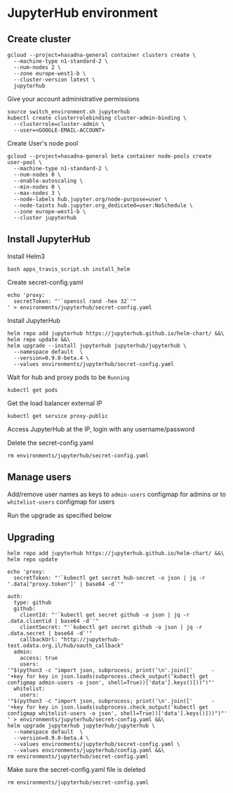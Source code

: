 # JupyterHub environment

## Create cluster

```
gcloud --project=hasadna-general container clusters create \
  --machine-type n1-standard-2 \
  --num-nodes 2 \
  --zone europe-west1-b \
  --cluster-version latest \
  jupyterhub
```

Give your account administrative permissions

```
source switch_environment.sh jupyterhub
kubectl create clusterrolebinding cluster-admin-binding \
  --clusterrole=cluster-admin \
  --user=<GOOGLE-EMAIL-ACCOUNT>
```

Create User's node pool

```
gcloud --project=hasadna-general beta container node-pools create user-pool \
  --machine-type n1-standard-2 \
  --num-nodes 0 \
  --enable-autoscaling \
  --min-nodes 0 \
  --max-nodes 3 \
  --node-labels hub.jupyter.org/node-purpose=user \
  --node-taints hub.jupyter.org_dedicated=user:NoSchedule \
  --zone europe-west1-b \
  --cluster jupyterhub
```

## Install JupyterHub

Install Helm3

```
bash apps_travis_script.sh install_helm
```

Create secret-config.yaml

```
echo 'proxy:
  secretToken: "'`openssl rand -hex 32`'"
' > environments/jupyterhub/secret-config.yaml
```

Install JupyterHub

```
helm repo add jupyterhub https://jupyterhub.github.io/helm-chart/ &&\
helm repo update &&\
helm upgrade --install jupyterhub jupyterhub/jupyterhub \
  --namespace default  \
  --version=0.9.0-beta.4 \
  --values environments/jupyterhub/secret-config.yaml
```

Wait for hub and proxy pods to be `Running`

```
kubectl get pods
```

Get the load balancer external IP

```
kubectl get service proxy-public
```

Access JupyterHub at the IP, login with any username/password

Delete the secret-config.yaml

```
rm environments/jupyterhub/secret-config.yaml
```

## Manage users

Add/remove user names as keys to `admin-users` configmap for admins or to `whitelist-users` configmap for users

Run the upgrade as specified below

## Upgrading

```
helm repo add jupyterhub https://jupyterhub.github.io/helm-chart/ &&\
helm repo update
```

```
echo 'proxy:
  secretToken: "'`kubectl get secret hub-secret -o json | jq -r '.data["proxy.token"]' | base64 -d`'"

auth:
  type: github
  github:
    clientId: "'`kubectl get secret github -o json | jq -r .data.clientid | base64 -d`'"
    clientSecret: "'`kubectl get secret github -o json | jq -r .data.secret | base64 -d`'"
    callbackUrl: "http://jupyterhub-test.odata.org.il/hub/oauth_callback"
  admin:
    access: true
    users:
'"$(python3 -c "import json, subprocess; print('\n'.join(['      - '+key for key in json.loads(subprocess.check_output('kubectl get configmap admin-users -o json', shell=True))['data'].keys()]))")"'
  whitelist:
    users:
'"$(python3 -c "import json, subprocess; print('\n'.join(['      - '+key for key in json.loads(subprocess.check_output('kubectl get configmap whitelist-users -o json', shell=True))['data'].keys()]))")"'
' > environments/jupyterhub/secret-config.yaml &&\
helm upgrade jupyterhub jupyterhub/jupyterhub \
  --namespace default  \
  --version=0.9.0-beta.4 \
  --values environments/jupyterhub/secret-config.yaml \
  --values environments/jupyterhub/config.yaml &&\
rm environments/jupyterhub/secret-config.yaml
```

Make sure the secret-config.yaml file is deleted

```
rm environments/jupyterhub/secret-config.yaml
```
